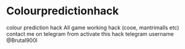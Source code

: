 # Colourpredictionhack
colour prediction hack  All game working hack (cooe, mantrimalls etc)
contact me on telegram from activate this hack 
telegram username @Brutal900l
